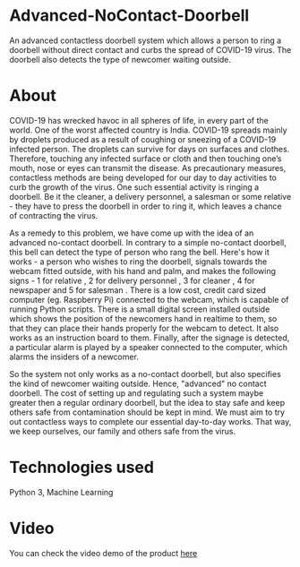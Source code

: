 # Advanced-NoContact-Doorbell
An advanced contactless doorbell system which allows a person to ring a doorbell without direct contact and curbs the spread of COVID-19 virus. The doorbell also detects the type of newcomer waiting outside.

# About
COVID-19 has wrecked havoc in all spheres of life, in every part of the world. One of the worst affected country is India. COVID-19 spreads mainly by droplets produced as a result of coughing or sneezing of a COVID-19 infected person. The droplets can survive for days on surfaces and clothes. Therefore, touching any infected surface or cloth and then touching one’s mouth, nose or eyes can transmit the disease. As precautionary measures, contactless methods are being developed for our day to day activities to curb the growth of the virus. One such essential activity is ringing a doorbell. Be it the cleaner, a delivery personnel, a salesman or some relative - they have to press the doorbell in order to ring it, which leaves a chance of contracting the virus.

As a remedy to this problem, we have come up with the idea of an advanced no-contact doorbell. In contrary to a simple no-contact doorbell, this bell can detect the type of person who rang the bell. Here's how it works - a person who wishes to ring the doorbell, signals towards the webcam fitted outside, with his hand and palm, and makes the following signs - 1 for relative , 2 for delivery personnel , 3 for cleaner , 4 for newspaper and 5 for salesman . There is a low cost, credit card sized computer (eg. Raspberry Pi) connected to the webcam, which is capable of running Python scripts. There is a small digital screen installed outside which shows the position of the newcomers hand in realtime to them, so that they can place their hands properly for the webcam to detect. It also works as an instruction board to them. Finally, after the signage is detected, a particular alarm is played by a speaker connected to the computer, which alarms the insiders of a newcomer.

So the system not only works as a no-contact doorbell, but also specifies the kind of newcomer waiting outside. Hence, "advanced" no contact doorbell. The cost of setting up and regulating such a system maybe greater then a regular ordinary doorbell, but the idea to stay safe and keep others safe from contamination should be kept in mind. We must aim to try out contactless ways to complete our essential day-to-day works. That way, we keep ourselves, our family and others safe from the virus.

# Technologies used
Python 3, Machine Learning 

# Video 
You can check the video demo of the product <a href="https://youtu.be/YW91ppO_SC4">here</a>
